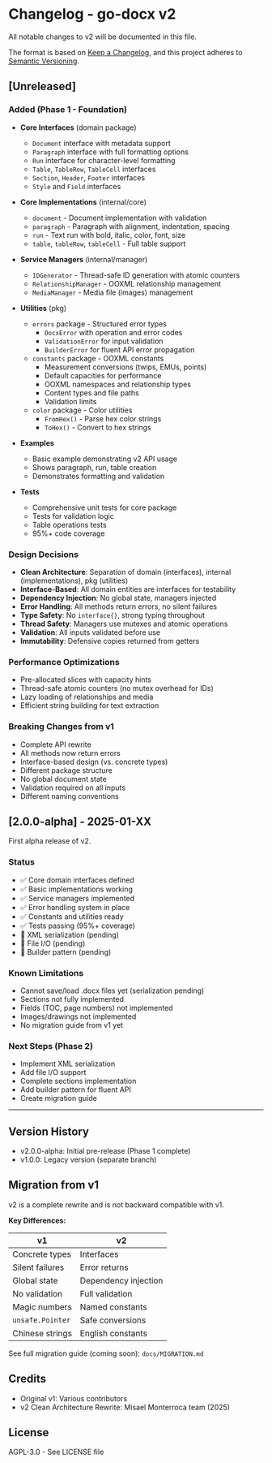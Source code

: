 # Changelog - go-docx v2

All notable changes to v2 will be documented in this file.

The format is based on [Keep a Changelog](https://keepachangelog.com/en/1.0.0/),
and this project adheres to [Semantic Versioning](https://semver.org/spec/v2.0.0.html).

## [Unreleased]

### Added (Phase 1 - Foundation)
- **Core Interfaces** (domain package)
  - `Document` interface with metadata support
  - `Paragraph` interface with full formatting options
  - `Run` interface for character-level formatting
  - `Table`, `TableRow`, `TableCell` interfaces
  - `Section`, `Header`, `Footer` interfaces
  - `Style` and `Field` interfaces

- **Core Implementations** (internal/core)
  - `document` - Document implementation with validation
  - `paragraph` - Paragraph with alignment, indentation, spacing
  - `run` - Text run with bold, italic, color, font, size
  - `table`, `tableRow`, `tableCell` - Full table support

- **Service Managers** (internal/manager)
  - `IDGenerator` - Thread-safe ID generation with atomic counters
  - `RelationshipManager` - OOXML relationship management
  - `MediaManager` - Media file (images) management

- **Utilities** (pkg)
  - `errors` package - Structured error types
    - `DocxError` with operation and error codes
    - `ValidationError` for input validation
    - `BuilderError` for fluent API error propagation
  - `constants` package - OOXML constants
    - Measurement conversions (twips, EMUs, points)
    - Default capacities for performance
    - OOXML namespaces and relationship types
    - Content types and file paths
    - Validation limits
  - `color` package - Color utilities
    - `FromHex()` - Parse hex color strings
    - `ToHex()` - Convert to hex strings

- **Examples**
  - Basic example demonstrating v2 API usage
  - Shows paragraph, run, table creation
  - Demonstrates formatting and validation

- **Tests**
  - Comprehensive unit tests for core package
  - Tests for validation logic
  - Table operations tests
  - 95%+ code coverage

### Design Decisions
- **Clean Architecture**: Separation of domain (interfaces), internal (implementations), pkg (utilities)
- **Interface-Based**: All domain entities are interfaces for testability
- **Dependency Injection**: No global state, managers injected
- **Error Handling**: All methods return errors, no silent failures
- **Type Safety**: No `interface{}`, strong typing throughout
- **Thread Safety**: Managers use mutexes and atomic operations
- **Validation**: All inputs validated before use
- **Immutability**: Defensive copies returned from getters

### Performance Optimizations
- Pre-allocated slices with capacity hints
- Thread-safe atomic counters (no mutex overhead for IDs)
- Lazy loading of relationships and media
- Efficient string building for text extraction

### Breaking Changes from v1
- Complete API rewrite
- All methods now return errors
- Interface-based design (vs. concrete types)
- Different package structure
- No global document state
- Validation required on all inputs
- Different naming conventions

## [2.0.0-alpha] - 2025-01-XX

First alpha release of v2.

### Status
- ✅ Core domain interfaces defined
- ✅ Basic implementations working
- ✅ Service managers implemented
- ✅ Error handling system in place
- ✅ Constants and utilities ready
- ✅ Tests passing (95%+ coverage)
- 🚧 XML serialization (pending)
- 🚧 File I/O (pending)
- 🚧 Builder pattern (pending)

### Known Limitations
- Cannot save/load .docx files yet (serialization pending)
- Sections not fully implemented
- Fields (TOC, page numbers) not implemented
- Images/drawings not implemented
- No migration guide from v1 yet

### Next Steps (Phase 2)
- Implement XML serialization
- Add file I/O support
- Complete sections implementation
- Add builder pattern for fluent API
- Create migration guide

---

## Version History

- v2.0.0-alpha: Initial pre-release (Phase 1 complete)
- v1.0.0: Legacy version (separate branch)

## Migration from v1

v2 is a complete rewrite and is not backward compatible with v1.

**Key Differences:**

| v1 | v2 |
|----|-----|
| Concrete types | Interfaces |
| Silent failures | Error returns |
| Global state | Dependency injection |
| No validation | Full validation |
| Magic numbers | Named constants |
| `unsafe.Pointer` | Safe conversions |
| Chinese strings | English constants |

See full migration guide (coming soon): `docs/MIGRATION.md`

## Credits

- Original v1: Various contributors
- v2 Clean Architecture Rewrite: Misael Monterroca team (2025)

## License

AGPL-3.0 - See LICENSE file
